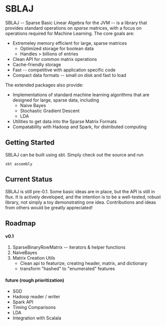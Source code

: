 SBLAJ
=====

SBLAJ -- Sparse Basic Linear Algebra for the JVM -- is a library that provides standard operations on *sparse* matrices,
with a focus on operations required for Machine Learning.  The core goals are:

* Extremeley memory efficient for large, sparse matrices
    * Optimized storage for boolean data
    * Handles > billions of entries
* Clean API for common matrix operations
* Cache-friendly storage
* Fast -- competitive with application specific code
* Compact data formats -- small on disk and fast to load

The extended packages also provide:

* Implementations of standard machine learning algorithms that are designed for large, sparse data, including
    * Naive Bayes
    * Stochastic Gradient Descent
    * LDA
* Utilities to get data into the Sparse Matrix Formats
* Compatability with Hadoop and Spark, for distributed computing

Getting Started
----

SBLAJ can be built using sbt.  Simply check out the source and run

```
sbt assembly
```

Current Status
----

SBLAJ is still pre-0.1.  Some basic ideas are in place, but the API is still in flux.  It is actively developed,
and the intention is to be a well-tested, robust library, not simply a toy demonstrating one idea.  Contributions
and ideas from others would be greatly appreciated!

Roadmap
----

#### v0.1

1. SparseBinaryRowMatrix -- iterators & helper functions
2. NaiveBayes
3. Matrix Creation Utils
    * Clean api to featurize, creating header, matrix, and dictionary
    * transform "hashed" to "enumerated" features

#### future (rough prioritization)

* SGD
* Hadoop reader / writer
* Spark API
* Timing Comparisons
* LDA
* Integration with Scalala